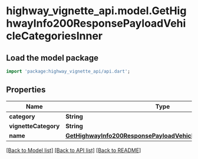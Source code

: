 # highway_vignette_api.model.GetHighwayInfo200ResponsePayloadVehicleCategoriesInner

## Load the model package
```dart
import 'package:highway_vignette_api/api.dart';
```

## Properties
Name | Type | Description | Notes
------------ | ------------- | ------------- | -------------
**category** | **String** |  | [optional] 
**vignetteCategory** | **String** |  | [optional] 
**name** | [**GetHighwayInfo200ResponsePayloadVehicleCategoriesInnerName**](GetHighwayInfo200ResponsePayloadVehicleCategoriesInnerName.md) |  | [optional] 

[[Back to Model list]](../README.md#documentation-for-models) [[Back to API list]](../README.md#documentation-for-api-endpoints) [[Back to README]](../README.md)


